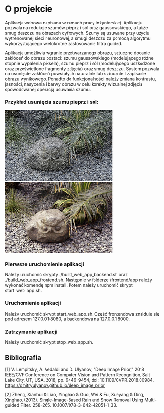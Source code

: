 # O projekcie
Aplikacja webowa napisana w ramach pracy inżynierskiej. Aplikacja pozwala na redukcje szumów pieprz i sól oraz gaussowskiego, a także smug deszczu na obrazach cyfrowych. Szumy są usuwane przy użyciu wytrenowanej sieci neuronowej, a smugi deszczu za pomocą algorytmu wykorzystującego wielokrotne zastosowanie filtra guided.

Aplikacja umożliwia wgranie przetwarzanego obrazu, sztuczne dodanie zakłóceń do obrazu postaci: szumu gaussowskiego (modelującego różne stopnie wypalenia piksela), szumu pieprz i sól (modelującego uszkodzone oraz prześwietlone fragmenty zdjęcia) oraz smug deszczu. System pozwala na usunięcie zakłóceń powstałych naturalnie lub sztucznie i zapisanie obrazu wynikowego. Ponadto do funkcjonalności należy zmiana kontrastu, jasności, nasycenia i barwy obrazu w celu korekty wizualnej zdjęcia spowodowanej operacją usuwania szumu.

### Przykład usunięcia szumu pieprz i sól:
<img src="https://github.com/jsz5/denoising_app/blob/master/examples/sp03/noise.JPG" alt="noise_image" width=350/>
<img src="https://github.com/jsz5/denoising_app/blob/master/examples/sp03/denoised.JPG" alt="denoised_image" width=350/>

### Pierwsze uruchomienie aplikacji
Należy uruchomić skrypty ./build_web_app_backend.sh oraz ./build_web_app_frontend.sh.
Następnie w folderze /frontend/app należy wykonać komendę npm install.
Potem należy uruchomić skrypt start_web_app.sh.

### Uruchomienie aplikacji
Należy uruchomić skrypt start_web_app.sh. Część frontendowa znajduje się pod adresem 127.0.0.1:8080, a backendowa na 127.0.0.1:8000.

### Zatrzymanie aplikacji
Należy uruchomić skrypt stop_web_app.sh.

## Bibliografia
<a id="1">[1]</a> 
V. Lempitsky, A. Vedaldi and D. Ulyanov, "Deep Image Prior," 2018 IEEE/CVF Conference on Computer Vision and Pattern Recognition, Salt Lake City, UT, USA, 2018, pp. 9446-9454, doi: 10.1109/CVPR.2018.00984. https://dmitryulyanov.github.io/deep_image_prior

<a id="2">[2]</a>
Zheng, Xianhui & Liao, Yinghao & Guo, Wei & Fu, Xueyang & Ding, Xinghao. (2013). Single-Image-Based Rain and Snow Removal Using Multi-guided Filter. 258-265. 10.1007/978-3-642-42051-1_33. 
